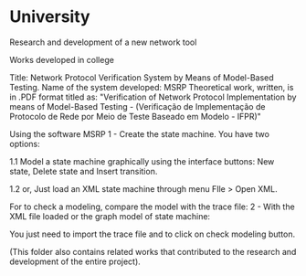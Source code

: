 # University
Research and development of a new network tool

Works developed in college

Title: Network Protocol Verification System by Means of Model-Based Testing. 
Name of the system developed: MSRP
Theoretical work, written, is in .PDF format titled as: "Verification of Network Protocol Implementation by means of Model-Based Testing - (Verificação de Implementação de Protocolo de Rede por Meio de Teste Baseado em Modelo - IFPR)"

Using the software MSRP
1 - Create the state machine.
You have two options:
 
 1.1 Model a state machine graphically using the interface buttons: 
  New state, Delete state and Insert transition.
 
  1.2 or, Just load an XML state machine through menu FIle > Open XML.

For to check a modeling, compare the model with the trace file:
2 - With the XML file loaded or the graph model of state machine:

You just need to import the trace file and to click on check modeling button.

(This folder also contains related works that contributed to the research and development of the entire project).
